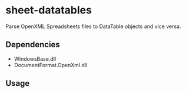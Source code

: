# sheet-datatables
Parse OpenXML Spreadsheets files to DataTable objects and vice versa.

## Dependencies
* WindowsBase.dll
* DocumentFormat.OpenXml.dll

## Usage
